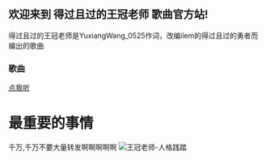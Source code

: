 ## 欢迎来到 得过且过的王冠老师 歌曲官方站!
得过且过的王冠老师是YuxiangWang_0525作词，改编ilem的得过且过的勇者而编出的歌曲
### 歌曲
<a href="http://yuxiangwang0525.oss-cn-qingdao.aliyuncs.com/BGMmake1232/wgls.mp3">点我听</a>
# 最重要的事情
千万,千万不要大量转发啊啊啊啊啊
![王冠老师-人格践踏](https://deguoqieguowangguan.github.io/deguoqieguowangguan-image/Screenshot_20201226_110312.jpg)
